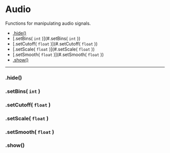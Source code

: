 # Audio

Functions for manipulating audio signals.

- [.hide()](#.hide())
- [.setBins( `int` )](#.setBins( `int` ))
- [.setCutoff( `float` )](#.setCutoff( `float` ))
- [.setScale( `float` )](#.setScale( `float` ))
- [.setSmooth( `float` )](#.setSmooth( `float` ))
- [.show()](#.show())

---

### .hide()

### .setBins( `int` )

### .setCutoff( `float` )

### .setScale( `float` )

### .setSmooth( `float` )

### .show()
